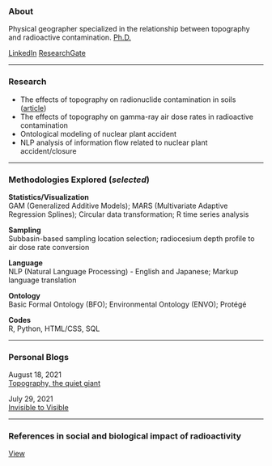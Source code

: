 ### About

Physical geographer specialized in the relationship between topography and radioactive contamination. <a href="https://www.proquest.com/docview/2555622959/B4FF111B6DEC4388PQ/3" target=_blank>Ph.D.</a>

<a href="https://www.linkedin.com/in/misay/" target="_blank">LinkedIn</a> <a href="https://www.researchgate.net/profile/Misa-Yasumiishi" target="_blank">ResearchGate</a>

---

### Research

- The effects of topography on radionuclide contamination in soils (<a href="https://esurf.copernicus.org/articles/9/861/2021/" target="_blank">article</a>)
- The effects of topography on gamma-ray air dose rates in radioactive contamination
- Ontological modeling of nuclear plant accident
- NLP analysis of information flow related to nuclear plant accident/closure

---

### Methodologies Explored (_selected_)

**Statistics/Visualization**<br />
GAM (Generalized Additive Models); MARS (Multivariate Adaptive Regression Splines); Circular data transformation; R time series analysis<br />

**Sampling**<br />
Subbasin-based sampling location selection; radiocesium depth profile to air dose rate conversion

**Language**<br />
NLP (Natural Language Processing) - English and Japanese; Markup language translation

**Ontology**<br />
Basic Formal Ontology (BFO); Environmental Ontology (ENVO); Protégé

**Codes**<br />
R, Python, HTML/CSS, SQL

---

### Personal Blogs

August 18, 2021<br />
<a href="https://www.linkedin.com/feed/update/urn:li:activity:6833944453737263104/" target="_blank">Topography, the quiet giant</a>
                                                                                      
July 29, 2021<br />
<a href="https://www.linkedin.com/pulse/invisible-visible-misa-yasumiishi/" target="_blank">Invisible to Visible</a>

---

### References in social and biological impact of radioactivity

<a href="https://misayasu.github.io/reference" target="_blank">View</a>







